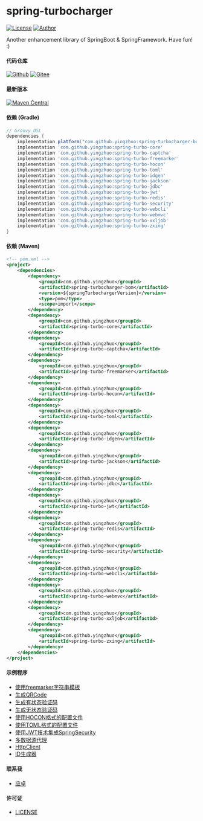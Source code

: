# spring-turbocharger

[![License](https://img.shields.io/badge/License-Apache%20v2.0-red?style=flat-square)](https://www.apache.org/licenses/LICENSE-2.0)
[![Author](https://img.shields.io/badge/yingzhor%40gmail.com-F0FF00?style=flat-square)](mailto:yingzhor@gmail.com)

Another enhancement library of SpringBoot & SpringFramework. Have fun! :)

#### 代码仓库

[![Github](https://img.shields.io/badge/https%3A%2F%2Fgithub.com%2Fyingzhuo%2Fspring--turbocharger-blue?style=flat-square&link=https%3A%2F%2Fgithub.com%2Fyingzhuo%2Fspring-turbocharger)](https://github.com/yingzhuo/spring-turbocharger)
[![Gitee](https://img.shields.io/badge/https%3A%2F%2Fgitee.com%2Fyingzhuo%2Fspring--turbocharger-red?style=flat-square&link=https%3A%2F%2Fgitee.com%2Fyingzhuo%2Fspring-turbocharger)](https://gitee.com/yingzhuo/spring-turbocharger)

#### 最新版本

[![Maven Central](https://img.shields.io/maven-central/v/com.github.yingzhuo/spring-turbocharger-bom.svg?label=Maven%20Central&style=flat-square)](https://search.maven.org/search?q=g:%22com.github.yingzhuo%22%20AND%20a:%22spring-turbocharger-bom%22)

#### 依赖 (Gradle)

```gradle
// Groovy DSL
dependencies {
    implementation platform("com.github.yingzhuo:spring-turbocharger-bom:$springTurbochargerVersion")
    implementation 'com.github.yingzhuo:spring-turbo-core'
    implementation 'com.github.yingzhuo:spring-turbo-captcha'
    implementation 'com.github.yingzhuo:spring-turbo-freemarker'
    implementation 'com.github.yingzhuo:spring-turbo-hocon'
    implementation 'com.github.yingzhuo:spring-turbo-toml'
    implementation 'com.github.yingzhuo:spring-turbo-idgen'
    implementation 'com.github.yingzhuo:spring-turbo-jackson'
    implementation 'com.github.yingzhuo:spring-turbo-jdbc'
    implementation 'com.github.yingzhuo:spring-turbo-jwt'
    implementation 'com.github.yingzhuo:spring-turbo-redis'
    implementation 'com.github.yingzhuo:spring-turbo-security'
    implementation 'com.github.yingzhuo:spring-turbo-webcli'
    implementation 'com.github.yingzhuo:spring-turbo-webmvc'
    implementation 'com.github.yingzhuo:spring-turbo-xxljob'
    implementation 'com.github.yingzhuo:spring-turbo-zxing'
}
```

#### 依赖 (Maven)

```xml
<!-- pom.xml -->
<project>
    <dependencies>
        <dependency>
            <groupId>com.github.yingzhuo</groupId>
            <artifactId>spring-turbocharger-bom</artifactId>
            <version>${springTurbochargerVersion}</version>
            <type>pom</type>
            <scope>import</scope>
        </dependency>
        <dependency>
            <groupId>com.github.yingzhuo</groupId>
            <artifactId>spring-turbo-core</artifactId>
        </dependency>
        <dependency>
            <groupId>com.github.yingzhuo</groupId>
            <artifactId>spring-turbo-captcha</artifactId>
        </dependency>
        <dependency>
            <groupId>com.github.yingzhuo</groupId>
            <artifactId>spring-turbo-freemarker</artifactId>
        </dependency>
        <dependency>
            <groupId>com.github.yingzhuo</groupId>
            <artifactId>spring-turbo-hocon</artifactId>
        </dependency>
        <dependency>
            <groupId>com.github.yingzhuo</groupId>
            <artifactId>spring-turbo-toml</artifactId>
        </dependency>
        <dependency>
            <groupId>com.github.yingzhuo</groupId>
            <artifactId>spring-turbo-idgen</artifactId>
        </dependency>
        <dependency>
            <groupId>com.github.yingzhuo</groupId>
            <artifactId>spring-turbo-jackson</artifactId>
        </dependency>
        <dependency>
            <groupId>com.github.yingzhuo</groupId>
            <artifactId>spring-turbo-jdbc</artifactId>
        </dependency>
        <dependency>
            <groupId>com.github.yingzhuo</groupId>
            <artifactId>spring-turbo-jwt</artifactId>
        </dependency>
        <dependency>
            <groupId>com.github.yingzhuo</groupId>
            <artifactId>spring-turbo-redis</artifactId>
        </dependency>
        <dependency>
            <groupId>com.github.yingzhuo</groupId>
            <artifactId>spring-turbo-security</artifactId>
        </dependency>
        <dependency>
            <groupId>com.github.yingzhuo</groupId>
            <artifactId>spring-turbo-webcli</artifactId>
        </dependency>
        <dependency>
            <groupId>com.github.yingzhuo</groupId>
            <artifactId>spring-turbo-webmvc</artifactId>
        </dependency>
        <dependency>
            <groupId>com.github.yingzhuo</groupId>
            <artifactId>spring-turbo-xxljob</artifactId>
        </dependency>
        <dependency>
            <groupId>com.github.yingzhuo</groupId>
            <artifactId>spring-turbo-zxing</artifactId>
        </dependency>
    </dependencies>
</project>
```

#### 示例程序

* [使用freemarker字符串模板](./projects-example/freemarker-stringtemplate)
* [生成QRCode](./projects-example/qrcode-gen)
* [生成有状态验证码](./projects-example/stateful-captcha)
* [生成无状态验证码](./projects-example/stateless-captcha)
* [使用HOCON格式的配置文件](./projects-example/hocon-config-file)
* [使用TOML格式的配置文件](./projects-example/toml-config-file)
* [使用JWT技术集成SpringSecurity](./projects-example/spring-security-jwt)
* [多数据源代理](./projects-example/routing-data-source)
* [HttpClient](./projects-example/web-client)
* [ID生成器](./projects-example/id-generator)

#### 联系我

* [应卓](mailto:yingzhor@gmail.com)

#### 许可证

* [LICENSE](./LICENSE.txt)
